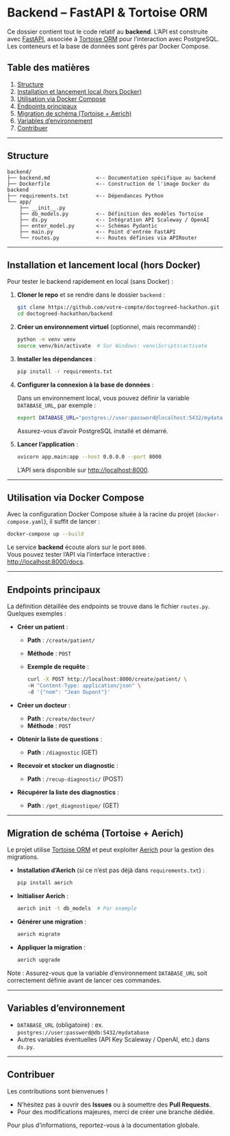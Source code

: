 # Backend – FastAPI & Tortoise ORM

Ce dossier contient tout le code relatif au **backend**. L’API est construite avec [FastAPI](https://fastapi.tiangolo.com/), associée à [Tortoise ORM](https://tortoise-orm.readthedocs.io/) pour l’interaction avec PostgreSQL. Les conteneurs et la base de données sont gérés par Docker Compose.

## Table des matières
1. [Structure](#structure)
2. [Installation et lancement local (hors Docker)](#installation-et-lancement-local-hors-docker)
3. [Utilisation via Docker Compose](#utilisation-via-docker-compose)
4. [Endpoints principaux](#endpoints-principaux)
5. [Migration de schéma (Tortoise + Aerich)](#migration-de-schéma-tortoise--aerich)
6. [Variables d’environnement](#variables-denvironnement)
7. [Contribuer](#contribuer)

---

## Structure
```
backend/
├── backend.md               <-- Documentation spécifique au backend
├── Dockerfile               <-- Construction de l'image Docker du backend
├── requirements.txt         <-- Dépendances Python
└── app/
    ├── __init__.py
    ├── db_models.py         <-- Définition des modèles Tortoise
    ├── ds.py                <-- Intégration API Scaleway / OpenAI
    ├── enter_model.py       <-- Schémas Pydantic
    ├── main.py              <-- Point d'entrée FastAPI
    └── routes.py            <-- Routes définies via APIRouter
```

---

## Installation et lancement local (hors Docker)

Pour tester le backend rapidement en local (sans Docker) :

1. **Cloner le repo** et se rendre dans le dossier `backend` :
   ```bash
   git clone https://github.com/votre-compte/doctogreed-hackathon.git
   cd doctogreed-hackathon/backend
2.  **Créer un environnement virtuel** (optionnel, mais recommandé) :
    
    ```bash
    python -m venv venv
    source venv/bin/activate  # Sur Windows: venv\Scripts\activate
    ```
    
3.  **Installer les dépendances** :
    
    ```bash
    pip install -r requirements.txt
    ```
    
4.  **Configurer la connexion à la base de données** :
    
    Dans un environnement local, vous pouvez définir la variable `DATABASE_URL`, par exemple :
    
    ```bash
    export DATABASE_URL="postgres://user:password@localhost:5432/mydatabase"
    ```
    
    Assurez-vous d’avoir PostgreSQL installé et démarré.
    
5.  **Lancer l’application** :
    
    ```bash
    uvicorn app.main:app --host 0.0.0.0 --port 8000
    ```
    
    L’API sera disponible sur [http://localhost:8000](http://localhost:8000).
    

----------

## Utilisation via Docker Compose

Avec la configuration Docker Compose située à la racine du projet (`docker-compose.yaml`), il suffit de lancer :

```bash
docker-compose up --build
```

Le service **backend** écoute alors sur le port `8000`.  
Vous pouvez tester l’API via l’interface interactive : [http://localhost:8000/docs](http://localhost:8000/docs).

----------

## Endpoints principaux

La définition détaillée des endpoints se trouve dans le fichier `routes.py`. Quelques exemples :

-   **Créer un patient** :
    -   **Path** : `/create/patient/`
    -   **Méthode** : `POST`
    -   **Exemple de requête** :
        
        ```bash
        curl -X POST http://localhost:8000/create/patient/ \
        -H "Content-Type: application/json" \
        -d '{"nom": "Jean Dupont"}'
        ```
        
-   **Créer un docteur** :
    -   **Path** : `/create/docteur/`
    -   **Méthode** : `POST`
-   **Obtenir la liste de questions** :
    -   **Path** : `/diagnostic` (GET)
-   **Recevoir et stocker un diagnostic** :
    -   **Path** : `/recup-diagnostic/` (POST)
-   **Récupérer la liste des diagnostics** :
    -   **Path** : `/get_diagnostique/` (GET)

----------

## Migration de schéma (Tortoise + Aerich)

Le projet utilise [Tortoise ORM](https://tortoise-orm.readthedocs.io/) et peut exploiter [Aerich](https://github.com/tortoise/aerich) pour la gestion des migrations.

-   **Installation d’Aerich** (si ce n’est pas déjà dans `requirements.txt`) :
    
    ```bash
    pip install aerich
    ```
    
-   **Initialiser Aerich** :
    
    ```bash
    aerich init -t db_models  # Par exemple
    ```
    
-   **Générer une migration** :
    
    ```bash
    aerich migrate
    ```
    
-   **Appliquer la migration** :
    
    ```bash
    aerich upgrade
    ```
    

Note : Assurez-vous que la variable d’environnement `DATABASE_URL` soit correctement définie avant de lancer ces commandes.

----------

## Variables d’environnement

-   `DATABASE_URL` (obligatoire) : ex. `postgres://user:password@db:5432/mydatabase`
-   Autres variables éventuelles (API Key Scaleway / OpenAI, etc.) dans `ds.py`.

----------

## Contribuer

Les contributions sont bienvenues !

-   N’hésitez pas à ouvrir des **Issues** ou à soumettre des **Pull Requests**.
-   Pour des modifications majeures, merci de créer une branche dédiée.

Pour plus d’informations, reportez-vous à la documentation globale.
